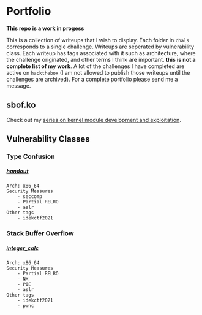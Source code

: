 # Portfolio

**This repo is a work in progess**

This is a collection of writeups that I wish to display. Each folder in `chals`
corresponds to a single challenge. Writeups are seperated by vulnerability 
class. Each writeup has tags associated with it such as architecture, where the
challenge originated, and other terms I think are important. **this is not a
complete list of my work**. A lot of the challenges I have completed are active 
on `hackthebox` (I am not allowed to publish those writeups until the 
challenges are archived). For a complete portfolio please send me a message.

## sbof.ko

Check out my 
[series on kernel module development and exploitation](https://github.com/jhilbs3/portfolio/tree/main/chals/sbof.ko).

## Vulnerability Classes

### Type Confusion

##### [handout](chals/handout/readme.md)

    Arch: x86_64
    Security Measures
        - seccomp
        - Partial RELRO
        - aslr
    Other tags
        - idekctf2021

### Stack Buffer Overflow

##### [integer\_calc](chals/integer_calc/readme.md)

    Arch: x86_64
    Security Measures
        - Partial RELRO
        - NX
        - PIE
        - aslr
    Other tags
        - idekctf2021
        - pwnc
